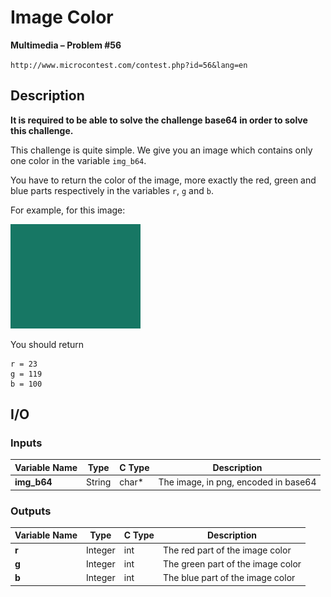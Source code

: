 # Image Color

**Multimedia – Problem #56**

`http://www.microcontest.com/contest.php?id=56&lang=en`


## Description

**It is required to be able to solve the challenge base64 in order to solve this
challenge.**

This challenge is quite simple. We give you an image which contains only one
color in the variable `img_b64`.

You have to return the color of the image, more exactly the red, green and blue
parts respectively in the variables `r`, `g` and `b`.

For example, for this image:

<img src="./extra/00.png" alt="Image 0">

You should return

```text
r = 23
g = 119
b = 100
```


## I/O

### Inputs

| Variable Name | Type   | C Type | Description                          |
| ------------- | ------ | ------ | ------------------------------------ |
| **img_b64**   | String | char*  | The image, in png, encoded in base64 |

### Outputs

| Variable Name | Type    | C Type | Description                       |
| ------------- | ------- | ------ | --------------------------------- |
| **r**         | Integer | int    | The red part of the image color   |
| **g**         | Integer | int    | The green part of the image color |
| **b**         | Integer | int    | The blue part of the image color  |
